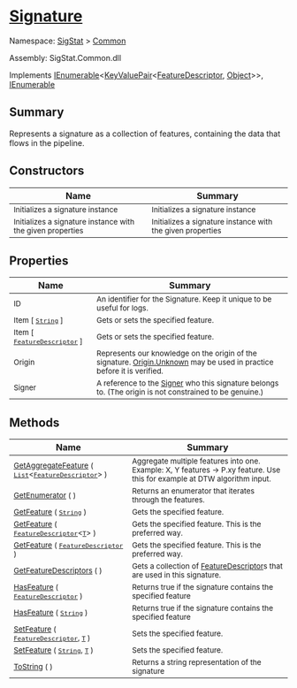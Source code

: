 # [Signature](./Signature.md)

Namespace: [SigStat]() > [Common](./README.md)

Assembly: SigStat.Common.dll

Implements [IEnumerable](https://docs.microsoft.com/en-us/dotnet/api/System.Collections.Generic.IEnumerable-1)\<[KeyValuePair](https://docs.microsoft.com/en-us/dotnet/api/System.Collections.Generic.KeyValuePair-2)\<[FeatureDescriptor](./FeatureDescriptor.md), [Object](https://docs.microsoft.com/en-us/dotnet/api/System.Object)>>, [IEnumerable](https://docs.microsoft.com/en-us/dotnet/api/System.Collections.IEnumerable)

## Summary
Represents a signature as a collection of features, containing the data that flows in the pipeline.

## Constructors

| Name | Summary | 
| --- | --- | 
| <sub>Initializes a signature instance</sub> | <sub>Initializes a signature instance</sub> | <br>
| <sub>Initializes a signature instance with the given properties</sub> | <sub>Initializes a signature instance with the given properties</sub> | <br>


## Properties

| Name | Summary | 
| --- | --- | 
| <sub>ID</sub> | <sub>An identifier for the Signature. Keep it unique to be useful for logs.</sub> | <br>
| <sub>Item [ [`String`](https://docs.microsoft.com/en-us/dotnet/api/System.String) ]</sub> | <sub>Gets or sets the specified feature.</sub> | <br>
| <sub>Item [ [`FeatureDescriptor`](./FeatureDescriptor.md) ]</sub> | <sub>Gets or sets the specified feature.</sub> | <br>
| <sub>Origin</sub> | <sub>Represents our knowledge on the origin of the signature. [Origin.Unknown](https://github.com/hargitomi97/sigstat/blob/master/docs/md/SigStat/Common/Origin.md) may be used in practice before it is verified.</sub> | <br>
| <sub>Signer</sub> | <sub>A reference to the [Signer](https://github.com/hargitomi97/sigstat/blob/master/docs/md/SigStat/Common/Signer.md) who this signature belongs to. (The origin is not constrained to be genuine.)</sub> | <br>


## Methods

| Name | Summary | 
| --- | --- | 
| <sub>[GetAggregateFeature](./Methods/Signature-100663442.md) ( [`List`](https://docs.microsoft.com/en-us/dotnet/api/System.Collections.Generic.List-1)\<[`FeatureDescriptor`](./FeatureDescriptor.md)> )</sub> | <sub>Aggregate multiple features into one. Example: X, Y features -&gt; P.xy feature.  Use this for example at DTW algorithm input.</sub> | <br>
| <sub>[GetEnumerator](./Methods/Signature-100663446.md) (  )</sub> | <sub>Returns an enumerator that iterates through the features.</sub> | <br>
| <sub>[GetFeature](./Methods/Signature-100663436.md) ( [`String`](https://docs.microsoft.com/en-us/dotnet/api/System.String) )</sub> | <sub>Gets the specified feature.</sub> | <br>
| <sub>[GetFeature](./Methods/Signature-100663437.md) ( [`FeatureDescriptor`](./FeatureDescriptor-1.md)\<[`T`](./Signature.md)> )</sub> | <sub>Gets the specified feature. This is the preferred way.</sub> | <br>
| <sub>[GetFeature](./Methods/Signature-100663438.md) ( [`FeatureDescriptor`](./FeatureDescriptor.md) )</sub> | <sub>Gets the specified feature. This is the preferred way.</sub> | <br>
| <sub>[GetFeatureDescriptors](./Methods/Signature-100663439.md) (  )</sub> | <sub>Gets a collection of [FeatureDescriptor](https://github.com/hargitomi97/sigstat/blob/master/docs/md/SigStat/Common/FeatureDescriptor.md)s that are used in this signature.</sub> | <br>
| <sub>[HasFeature](./Methods/Signature-100663443.md) ( [`FeatureDescriptor`](./FeatureDescriptor.md) )</sub> | <sub>Returns true if the signature contains the specified feature</sub> | <br>
| <sub>[HasFeature](./Methods/Signature-100663444.md) ( [`String`](https://docs.microsoft.com/en-us/dotnet/api/System.String) )</sub> | <sub>Returns true if the signature contains the specified feature</sub> | <br>
| <sub>[SetFeature](./Methods/Signature-100663440.md) ( [`FeatureDescriptor`](./FeatureDescriptor.md), [`T`](./Signature.md) )</sub> | <sub>Sets the specified feature.</sub> | <br>
| <sub>[SetFeature](./Methods/Signature-100663441.md) ( [`String`](https://docs.microsoft.com/en-us/dotnet/api/System.String), [`T`](./Signature.md) )</sub> | <sub>Sets the specified feature.</sub> | <br>
| <sub>[ToString](./Methods/Signature-100663445.md) (  )</sub> | <sub>Returns a string representation of the signature</sub> | <br>


